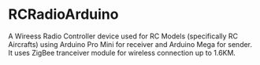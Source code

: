 # RCRadioArduino

A Wireess Radio Controller device used for RC Models (specifically RC Aircrafts) using Arduino Pro Mini for receiver and Arduino Mega for sender. It uses ZigBee tranceiver module for wireless connection up to 1.6KM.